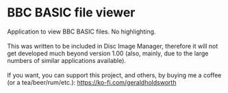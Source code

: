 # BBC BASIC file viewer
Application to view BBC BASIC files. No highlighting.<br>
<br>
This was written to be included in Disc Image Manager, therefore it will not get developed much beyond version 1.00 (also, mainly, due to the large numbers of similar applications available).<br>
<br>
If you want, you can support this project, and others, by buying me a coffee (or a tea/beer/rum/etc.): https://ko-fi.com/geraldholdsworth<br>
